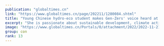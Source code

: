 ```yaml
---
publication: "globaltimes.cn"
link: "https://www.globaltimes.cn/page/202211/1280084.shtml"
title: "Young Chinese hydro-eco student makes Gen-Zers' voice heard at COP27"
excerpt: "She is passionate about sustainable development, climate action, international governance, and collaborative solutions to these issues. With her knowledge in hydrology and ecology, she focuses on extr"
image: "https://www.globaltimes.cn/Portals/0/attachment/2022/2022-11-21/2c37b064-172f-4acf-9299-7611d78a9fb4_s.jpeg"
group: con
rank: 13
---
```


